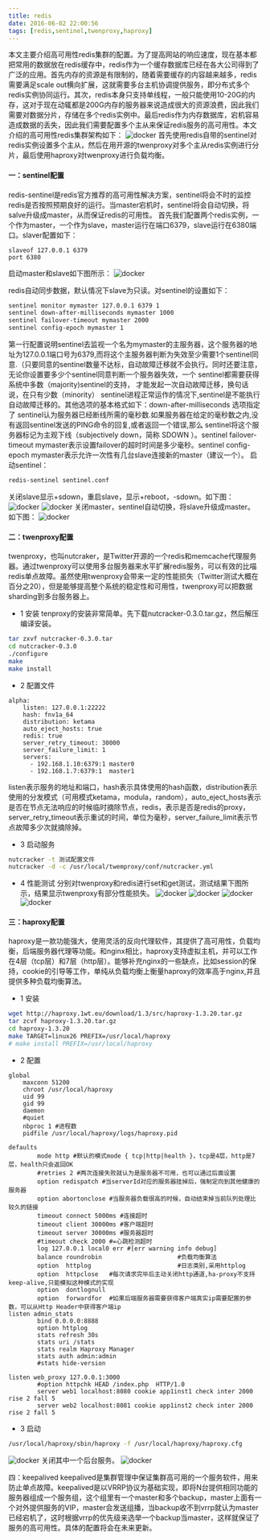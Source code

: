 ```yaml
---
title: redis
date: 2016-06-02 22:00:56
tags: [redis,sentinel,twenproxy,haproxy]
---
```


本文主要介绍高可用性redis集群的配置。<!--more-->为了提高网站的响应速度，现在基本都把常用的数据放在redis缓存中，redis作为一个缓存数据库已经在各大公司得到了广泛的应用。首先内存的资源是有限制的，随着需要缓存的内容越来越多，redis需要满足scale out横向扩展，这就需要多台主机协调提供服务，即分布式多个redis实例协同运行。其次，redis本身只支持单线程，一般只能使用10-20G的内存，这对于现在动辄都是200G内存的服务器来说造成很大的资源浪费，因此我们需要对数据分片，存储在多个redis实例中。最后redis作为内存数据库，宕机容易造成数据的丢失，因此我们需要配置多个主从来保证redis服务的高可用性。本文介绍的高可用性redis集群架构如下：
![docker](../../../../img/redis-group.png)
首先使用redis自带的sentinel对redis实例设置多个主从，然后在用开源的twenproxy对多个主从redis实例进行分片，最后使用haproxy对twenproxy进行负载均衡。

#### 一：sentinel配置
redis-sentinel是redis官方推荐的高可用性解决方案，sentinel将会不时的监控redis是否按照预期良好的运行。当master宕机时，sentinel将会自动切换，将salve升级成master，从而保证redis的可用性。
首先我们配置两个redis实例，一个作为master，一个作为slave，master运行在端口6379，slave运行在6380端口。slaver配置如下：

``` vim
slaveof 127.0.0.1 6379
port 6380
```
启动master和slave如下图所示：
![docker](../../../../img/redis-slave.png)

redis自动同步数据，默认情况下slave为只读。对sentinel的设置如下：

``` bash
sentinel monitor mymaster 127.0.0.1 6379 1
sentinel down-after-milliseconds mymaster 1000
sentinel failover-timeout mymaster 2000
sentinel config-epoch mymaster 1
```

第一行配置说明sentinel去监视一个名为mymaster的主服务器，这个服务器的地址为127.0.0.1端口号为6379,而将这个主服务器判断为失效至少需要1个sentinel同意.（只要同意的sentinel数量不达标，自动故障迁移就不会执行。同时还要注意，无论你设置要多少个sentinel同意判断一个服务器失效，一个 sentinel都需要获得系统中多数（majority)sentinel的支持， 才能发起一次自动故障迁移，换句话说，在只有少数（minority） sentinel进程正常运作的情况下,sentinel是不能执行自动故障迁移的。其他选项的基本格式如下：down-after-milliseconds 选项指定了 sentinel认为服务器已经断线所需的毫秒数.如果服务器在给定的毫秒数之内,没有返回sentinel发送的PING命令的回复,或者返回一个错误,那么 sentinel将这个服务器标记为主观下线（subjectively down，简称 SDOWN ）。sentinel failover-timeout mymaster表示设置failover的超时时间是多少毫秒。sentinel config-epoch mymaster表示允许一次性有几台slave连接新的master（建议一个）。
启动sentinel：

``` bash
redis-sentinel sentinel.conf 
```
关闭slave显示+sdown，重启slave，显示+reboot，-sdown。如下图：
![docker](../../../../img/sdown.png)
![docker](../../../../img/reboot.png)
关闭master，sentinel自动切换，将slave升级成master。如下图：
![docker](../../../../img/failover.png)

#### 二：twenproxy配置
twenproxy，也叫nutcraker，是Twitter开源的一个redis和memcache代理服务器。通过twenproxy可以使用多台服务器来水平扩展redis服务，可以有效的比喵redis单点故障。虽然使用twenproxy会带来一定的性能损失（Twitter测试大概在百分之20），但是能够提高整个系统的稳定性和可用性，twenproxy可以把数据sharding到多台服务器上。

* 1 安装
tenproxy的安装非常简单。先下载nutcracker-0.3.0.tar.gz，然后解压编译安装。

``` bash
tar zxvf nutcracker-0.3.0.tar
cd nutcracker-0.3.0
./configure
make
make install
```
* 2 配置文件
``` vim 
alpha:
    listen: 127.0.0.1:22222
    hash: fnv1a_64
    distribution: ketama 
    auto_eject_hosts: true
    redis: true
    server_retry_timeout: 30000
    server_failure_limit: 1
    servers:
      - 192.168.1.10:6379:1 master0
      - 192.168.1.7:6379:1  master1
```
listen表示服务的地址和端口，hash表示具体使用的hash函数，distribution表示使用的分发模式（可用模式ketama，modula，random），auto_eject_hosts表示是否在节点无法响应的时候临时摘除节点，redis，表示是否是redis的proxy，server_retry_timeout表示重试的时间，单位为毫秒，server_failure_limit表示节点故障多少次就摘除掉。

* 3 启动服务
``` bash
nutcracker -t 测试配置文件
nutcracker -d -c /usr/local/twemproxy/conf/nutcracker.yml 
```
* 4 性能测试
分别对twenproxy和redis进行set和get测试，测试结果下图所示，结果显示twenproxy有部分性能损失。
![docker](../../../../img/t-get.png)
![docker](../../../../img/r-get.png)
![docker](../../../../img/t-set.png)
![docker](../../../../img/r-set.png)

#### 三：haproxy配置
haproxy是一款功能强大，使用灵活的反向代理软件，其提供了高可用性，负载均衡，后端服务器代理等功能。和nginx相比，haproxy支持虚拟主机，并可以工作在4层（tcp层）和7层（http层）。能够补充nginx的一些缺点，比如session的保持，cookie的引导等工作，单纯从负载均衡上衡量haproxy的效率高于nginx,并且提供多种负载均衡算法。

* 1 安装

``` bash
wget http://haproxy.1wt.eu/download/1.3/src/haproxy-1.3.20.tar.gz
tar zcvf haproxy-1.3.20.tar.gz
cd haproxy-1.3.20
make TARGET=linux26 PREFIX=/usr/local/haproxy                                #将haproxy安装到/usr/local/haproxy
# make install PREFIX=/usr/local/haproxy
```
* 2 配置

``` vim
global  
    maxconn 51200  
    chroot /usr/local/haproxy  
    uid 99  
    gid 99  
    daemon  
    #quiet  
    nbproc 1 #进程数  
    pidfile /usr/local/haproxy/logs/haproxy.pid  
  
defaults  
        mode http #默认的模式mode { tcp|http|health }，tcp是4层，http是7层，health只会返回OK  
        #retries 2 #两次连接失败就认为是服务器不可用，也可以通过后面设置  
        option redispatch #当serverId对应的服务器挂掉后，强制定向到其他健康的服务器  
        option abortonclose #当服务器负载很高的时候，自动结束掉当前队列处理比较久的链接  
        timeout connect 5000ms #连接超时  
        timeout client 30000ms #客户端超时  
        timeout server 30000ms #服务器超时  
        #timeout check 2000 #=心跳检测超时  
        log 127.0.0.1 local0 err #[err warning info debug]  
        balance roundrobin                     #负载均衡算法  
        option  httplog                        #日志类别,采用httplog  
        option  httpclose   #每次请求完毕后主动关闭http通道,ha-proxy不支持keep-alive,只能模拟这种模式的实现  
        option  dontlognull  
        option  forwardfor  #如果后端服务器需要获得客户端真实ip需要配置的参数，可以从Http Header中获得客户端ip
listen admin_stats
        bind 0.0.0.0:8888
        option httplog
        stats refresh 30s
        stats uri /stats
        stats realm Haproxy Manager
        stats auth admin:admin
        #stats hide-version

listen web_proxy 127.0.0.1:3000
        #option httpchk HEAD /index.php  HTTP/1.0
        server web1 localhost:8080 cookie app1inst1 check inter 2000 rise 2 fall 5
        server web2 localhost:8081 cookie app1inst2 check inter 2000 rise 2 fall 5

```

* 3 启动

``` bash
/usr/local/haproxy/sbin/haproxy -f /usr/local/haproxy/haproxy.cfg
```
![docker](../../../../img/haproxy.png)
关闭其中一个后台服务。
![docker](../../../../img/haproxy-bad.png)

四：keepalived
keepalived是集群管理中保证集群高可用的一个服务软件，用来防止单点故障。keepalived是以VRRP协议为基础实现，即将N台提供相同功能的服务器组成一个服务组，这个组里有一个master和多个backup，master上面有一个对外提供服务的VIP，master会发送组播，当backup收不到vrrp就认为master已经宕机了，这时根据vrrp的优先级来选举一个backup当master，这样就保证了服务的高可用性。具体的配置将会在未来更新。